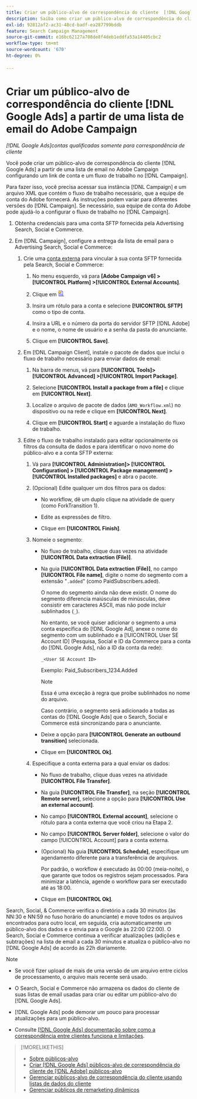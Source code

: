 ```yaml
---
title: Criar um público-alvo de correspondência do cliente  [!DNL Google Ads]  a partir de uma lista de email do Adobe Campaign
description: Saiba como criar um público-alvo de correspondência do cliente  [!DNL Google Ads]  de uma lista de email existente do Adobe Campaign.
exl-id: 92812af2-ac31-48cd-badf-ea287799bddb
feature: Search Campaign Management
source-git-commit: e16bc62127a708de8f4deb1eddfa53a14405cbc2
workflow-type: tm+mt
source-wordcount: '670'
ht-degree: 0%

---
```


# Criar um público-alvo de correspondência do cliente [!DNL Google Ads] a partir de uma lista de email do Adobe Campaign

*[!DNL Google Ads]contas qualificadas somente para correspondência de cliente*

Você pode criar um público-alvo de correspondência do cliente [!DNL Google Ads] a partir de uma lista de email no Adobe Campaign configurando um link de conta e um fluxo de trabalho no [!DNL Campaign].

Para fazer isso, você precisa acessar sua instância [!DNL Campaign] e um arquivo XML que contém o fluxo de trabalho necessário, que a equipe de conta do Adobe fornecerá. As instruções podem variar para diferentes versões do [!DNL Campaign]. Se necessário, sua equipe de conta do Adobe pode ajudá-lo a configurar o fluxo de trabalho no [!DNL Campaign].

1. Obtenha credenciais para uma conta SFTP fornecida pela Advertising Search, Social e Commerce.

1. Em [!DNL Campaign], configure a entrega da lista de email para o Advertising Search, Social e Commerce:

   1. Crie uma [conta externa](https://experienceleague.adobe.com/docs/campaign-standard/using/administrating/application-settings/external-accounts.html?lang=pt-BR) para vincular à sua conta SFTP fornecida pela Search, Social e Commerce:

      1. No menu esquerdo, vá para **\[Adobe Campaign v6\] > [!UICONTROL Platform] >[!UICONTROL External Accounts]**.

      1. Clique em ![Criar Conta](/help/search-social-commerce/assets/campaign-create-account.png "Criar Conta").

      1. Insira um rótulo para a conta e selecione **[!UICONTROL SFTP]** como o tipo de conta.

      1. Insira a URL e o número da porta do servidor SFTP [!DNL Adobe] e o nome, o nome de usuário e a senha da pasta do anunciante.

      1. Clique em **[!UICONTROL Save]**.

   1. Em [!DNL Campaign Client], instale o pacote de dados que inclui o fluxo de trabalho necessário para enviar dados de email:

      1. Na barra de menus, vá para **[!UICONTROL Tools]> [!UICONTROL Advanced] >[!UICONTROL Import Package]**.

      1. Selecione **[!UICONTROL Install a package from a file]** e clique em **[!UICONTROL Next]**.

      1. Localize o arquivo de pacote de dados (`AMO_Workflow.xml`) no dispositivo ou na rede e clique em **[!UICONTROL Next]**.

      1. Clique em **[!UICONTROL Start]** e aguarde a instalação do fluxo de trabalho.

   1. Edite o fluxo de trabalho instalado para editar opcionalmente os filtros da consulta de dados e para identificar o novo nome do público-alvo e a conta SFTP externa:

      1. Vá para **[!UICONTROL Administration]> [!UICONTROL Configuration] > [!UICONTROL Package management] >[!UICONTROL Installed packages]** e abra o pacote.

      1. (Opcional) Edite qualquer um dos filtros para os dados:

         * No workflow, dê um duplo clique na atividade de query (como ForkTransition 1).

         * Edite as expressões de filtro.

         * Clique em **[!UICONTROL Finish]**.

      1. Nomeie o segmento:

         * No fluxo de trabalho, clique duas vezes na atividade **[!UICONTROL Data extraction (File)]**.

         * Na guia **[!UICONTROL Data extraction (File)]**, no campo **[!UICONTROL File name]**, digite o nome do segmento com a extensão &quot;`.added`&quot; (como PaidSubscribers.aded).

           O nome do segmento ainda não deve existir. O nome do segmento diferencia maiúsculas de minúsculas, deve consistir em caracteres ASCII, mas não pode incluir sublinhados (`_`).

           No entanto, se você quiser adicionar o segmento a uma conta específica do [!DNL Google Ad], anexe o nome do segmento com um sublinhado e a [!UICONTROL User SE Account ID] (Pesquisa, Social e ID da Commerce para a conta do [!DNL Google Ads], não a ID da conta da rede):

           `_<User SE Account ID>`

           Exemplo: Paid_Subscribers_1234.Added

           >[!NOTE]
           >
           >Essa é uma exceção à regra que proíbe sublinhados no nome do arquivo.

           Caso contrário, o segmento será adicionado a todas as contas do [!DNL Google Ads] que o Search, Social e Commerce está sincronizando para o anunciante.

         * Deixe a opção para **[!UICONTROL Generate an outbound transition]** selecionada.

         * Clique em **[!UICONTROL Ok]**.

      1. Especifique a conta externa para a qual enviar os dados:

         * No fluxo de trabalho, clique duas vezes na atividade **[!UICONTROL File Transfer]**.

         * Na guia **[!UICONTROL File Transfer]**, na seção **[!UICONTROL Remote server]**, selecione a opção para **[!UICONTROL Use an external account]**.

         * No campo **[!UICONTROL External account]**, selecione o rótulo para a conta externa que você criou na Etapa 2.

         * No campo **[!UICONTROL Server folder]**, selecione o valor do campo [!UICONTROL Account] para a conta externa.

         * (Opcional) Na guia **[!UICONTROL Schedule]**, especifique um agendamento diferente para a transferência de arquivos.

           Por padrão, o workflow é executado às 00:00 (meia-noite), o que garante que todos os registros sejam processados. Para minimizar a latência, agende o workflow para ser executado até as 18:00.

         * Clique em **[!UICONTROL Ok]**.

Search, Social, &amp; Commerce verifica o diretório a cada 30 minutos (às NN:30 e NN:59 no fuso horário do anunciante) e move todos os arquivos encontrados para outro local, em seguida, cria automaticamente um público-alvo dos dados e o envia para o Google às 22:00 (22:00). O Search, Social e Commerce continua a verificar atualizações (adições e subtrações) na lista de email a cada 30 minutos e atualiza o público-alvo no [!DNL Google Ads] de acordo às 22h diariamente.

>[!NOTE]
>
>* Se você fizer upload de mais de uma versão de um arquivo entre ciclos de processamento, o arquivo mais recente será usado.
>
>* O Search, Social e Commerce não armazena os dados do cliente de suas listas de email usadas para criar ou editar um público-alvo do [!DNL Google Ads].
>
>* [!DNL Google Ads] pode demorar um pouco para processar atualizações para um público-alvo.
>
>* Consulte [[!DNL Google Ads] documentação sobre como a correspondência entre clientes funciona e limitações](https://support.google.com/displayvideo/answer/9539301).

>[!MORELIKETHIS]
>
>* [Sobre públicos-alvo](audience-about.md)
>* [Criar [!DNL Google Ads] públicos-alvo de correspondência do cliente de [!DNL Adobe] públicos-alvo](google-audience-from-adobe-audience.md)
>* [Gerenciar públicos-alvo de correspondência do cliente usando listas de dados do cliente](audience-from-customer-data-list.md)
>* [Gerenciar públicos de remarketing dinâmicos](audience-dynamic-remarketing-manage.md)
